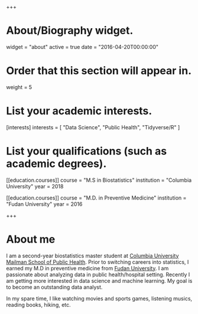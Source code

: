 +++
# About/Biography widget.
widget = "about"
active = true
date = "2016-04-20T00:00:00"

# Order that this section will appear in.
weight = 5

# List your academic interests.
[interests]
  interests = [
    "Data Science",
    "Public Health",
    "Tidyverse/R"
  ]

# List your qualifications (such as academic degrees).
[[education.courses]]
  course = "M.S in Biostatistics"
  institution = "Columbia University"
  year = 2018

[[education.courses]]
  course = "M.D. in Preventive Medicine"
  institution = "Fudan University"
  year = 2016
 
+++

# About me

I am a second-year biostatistics master student at [Columbia University Mailman School of Public Health](https://www.mailman.columbia.edu/). Prior to switching careers into statistics, I earned my M.D in preventive medicine from [Fudan University](http://www.fudan.edu.cn/en/). I am passionate about analyzing data in public health/hospital setting. Recently I am getting more interested in data science and machine learning. My goal is to become an outstanding data analyst. 

In my spare time, I like watching movies and sports games, listening musics, reading books, hiking, etc.


